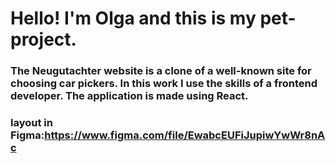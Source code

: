 # Hello! I'm Olga and this is my pet-project.
### The Neugutachter website is a clone of a well-known site for choosing car pickers. In this work I use the skills of a frontend developer. The application is made using React.
### layout in Figma:https://www.figma.com/file/EwabcEUFiJupiwYwWr8nAc